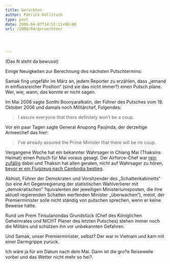 ```yaml
---
title: Gerüchten
author: Patrick Kollitsch
type: post
date: 2008-04-07T14:51:11+00:00
url: /2008/04/geruechten/




---
```

(Das N steht da bewusst)

Einige Neuigkeiten zur Berechnung des nächsten Putschtermins:

Samak fing ungefähr im März an, jedem Reporter zu erzählen, dass &#8222;jemand in einflussreicher Position&#8220; (sind sie das nicht immer?) einen Putsch plane. Wer, wie, wann, das konnte er nicht sagen.

Im Mai 2006 sagte Sonthi Boonyaratkalin, der Führer des Putsches vom 19. Oktober 2006 und damals noch Militärchef, Folgendes:

> I assure everyone that there definitely won&#8217;t be a coup.

Vor ein paar Tagen sagte General Anupong Paojinda, der derzeitige Armeechef das hier:

> I&#8217;ve already assured the Prime Minister that there will be no coup.

Vergangene Woche hat ein bekannter Wahrsager in Chiang Mai (Thaksins Heimat) einen Putsch für Mai voraus gesagt. Der Airforce-Chef war [rein zufällig][1] dabei und Thaksin hat allen geraten, nicht auf Wahrsager zu h&ouml;ren, [bevor er ein Flugzeug nach Cambodia bestieg][2].

Abhisit, Führer der Demokraten und Vorsitzender des &#8222;Schattenkabinetts&#8220; (so eine Art Gegenregierung der statistischen Wahlverlierer mit &#8222;demokratischen&#8220; ?quivalenten der jeweiligen Ministeriumsposten, die ihre aktuell regierenden Schatten werfenden Minister &#8222;überwachen&#8220;), meint, der Premierminister solle nicht ständig von putschen sprechen, wenn er keine Beweise hätte.

Rund um Prem Tinsulanondas Grundstück (Chef des K&ouml;niglichen Geheimrates und <span class="caps">NICHT</span> Planer des letzten Putsches) stehen immer noch die Militärs und schützen ihn vor unbekannten Gefahren.

Und Samak, unser Premierminister, selbst? Der war in Vietnam und kam mit einer Darmgrippe zurück.

Ich wäre ja für ein Datum nach dem Mai. Dann ist die gro?e Reisewelle vorbei und das Wetter nicht mehr so hei?.

 [1]: http://www.nationmultimedia.com/breakingnews/read.php?newsid=30070339
 [2]: http://www.nationmultimedia.com/breakingnews/read.php?newsid=30070174